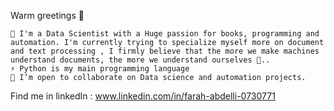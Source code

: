 Warm greetings 👋

    🤔 I'm a Data Scientist with a Huge passion for books, programming and automation. I'm currently trying to specialize myself more on document and text processing , I firmly believe that the more we make machines understand documents, the more we understand ourselves 🔭..
    ⚡ Python is my main programming language
    🔭 I’m open to collaborate on Data science and automation projects.


Find me in linkedIn : www.linkedin.com/in/farah-abdelli-0730771

